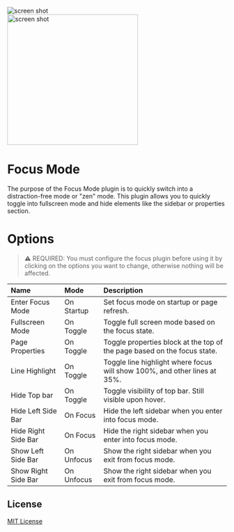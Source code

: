 <img alt="screen shot" src="https://raw.githubusercontent.com/sethfair/logseq-focus-mode/main/screen1.png"/><br/>
<img width=300 alt="screen shot" src="https://raw.githubusercontent.com/sethfair/logseq-focus-mode/main/screen2.gif"/>

# Focus Mode
The purpose of the Focus Mode plugin is to quickly switch into a distraction-free mode or "zen" mode.  This plugin allows you to quickly toggle into fullscreen mode and hide elements like the sidebar or properties section.

# Options
> ⚠️ REQUIRED: You must configure the focus plugin before using it by clicking on the options you want to change, otherwise nothing will be affected.

| Name                | Mode       | Description                                                               |
|:--------------------|:-----------|:--------------------------------------------------------------------------|
| Enter Focus Mode    | On Startup | Set focus mode on startup or page refresh.                                |
| Fullscreen Mode     | On Toggle  | Toggle full screen mode based on the focus state.                         |
| Page Properties     | On Toggle  | Toggle properties block at the top of the page based on the focus state.  |
| Line Highlight      | On Toggle  | Toggle line highlight where focus will show 100%, and other lines at 35%. |
| Hide Top bar        | On Toggle  | Toggle visibility of top bar. Still visible upon hover.                    |
| Hide Left Side Bar  | On Focus   | Hide the left sidebar when you enter into focus mode.                     |
| Hide Right Side Bar | On Focus   | Hide the right sidebar when you enter into focus mode.                    |
| Show Left Side Bar  | On Unfocus | Show the right sidebar when you exit from focus mode.                     |
| Show Right Side Bar | On Unfocus | Show the right sidebar when you exit from focus mode.                     |

## License

[MIT License](./LICENSE)
